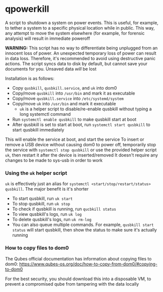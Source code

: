 # qpowerkill

A script to shutdown a system on power events. This is useful, for example, to tether a system to a specific physical location while in public. This way, any attempt to move the system elsewhere (for example, for forensic analysis) will result in immediate poweroff

**WARNING:** This script has no way to differentiate being unplugged from an innocent loss of power. An unexpected temporary loss of power can result in data loss. Therefore, it's recommended to avoid using destructive panic actions. The script syncs data to disk by default, but cannot save your documents for you. Unsaved data *will* be lost

Installation is as follows:

- Copy `qusbkill`, `qusbkill.service`, and `uk` into dom0
- Copy/move `qusbkill` into `/usr/bin` and mark it as executable
- Copy/move `qusbkill.service` into `/etc/systemd/system`
- Copy/move `uk` into `/usr/bin` and mark it executable
  - `uk` is a helper script to disable/re-enable qusbkill without typing a long systemctl command
- Run `systemctl enable qusbkill` to make qusbkill start at boot
- After qusbkill is set to start at boot, run `systemctl start qusbkill` to start qusbkill immediately

This will enable the service at boot, and start the service
To insert or remove a USB device without causing dom0 to power off, temporarily stop the service with `systemctl stop qusbkill` or use the provided helper script `uk`, then restart it after the device is inserted/removed
It doesn't require any changes to be made to sys-usb in order to work

### Using the `uk` helper script

`uk` is effectively just an alias for `systemctl <start/stop/restart/status> qusbkill`. The major benefit is it's shorter

- To start qusbkill, run `uk start`
- To stop qusbkill, run `uk stop`
- To check if qusbkill is running, run `qucbkill status`
- To view qusbkill's logs, run `uk log`
- To delete qusbkill's logs, run `uk rm-log`
- You can also queue multiple commands. For example, `qusbkill start status` will start qusbkill, then show the status to make sure it's actually running

### How to copy files to dom0

The Qubes official documentation has information about copying files to dom0: https://www.qubes-os.org/doc/how-to-copy-from-dom0/#copying-to-dom0

For the best security, you should download this into a disposable VM, to prevent a compromised qube from tampering with the data locally
